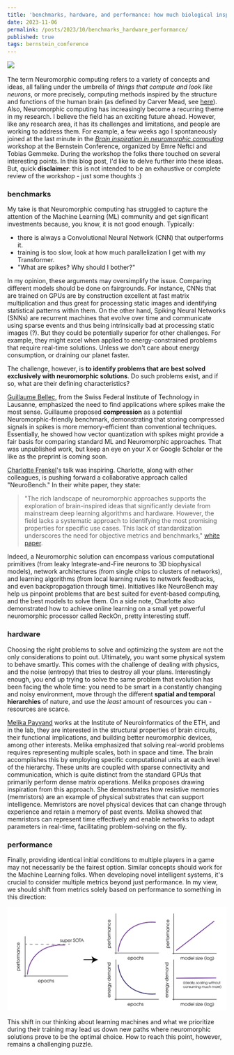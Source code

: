 ```yaml
---
title: 'benchmarks, hardware, and performance: how much biological inspiration is needed?'
date: 2023-11-06
permalink: /posts/2023/10/benchmarks_hardware_performance/
published: true
tags: bernstein_conference
---
```


![](https://static.wixstatic.com/media/fdab37_affebf0f74384776b34299200f07c7d4~mv2.jpg/v1/fill/w_417,h_306,al_c,q_90/fdab37_affebf0f74384776b34299200f07c7d4~mv2.jpg)

The term Neuromorphic computing refers to a variety of concepts and ideas, all falling under the umbrella of *things that compute and look like neurons*, or more precisely, computing methods inspired by the structure and functions of the human brain (as defined by Carver Mead, see <a href="https://ieeexplore.ieee.org/document/58356" target="_blank">here</a>). Also, Neuromorphic computing has increasingly become a recurring theme in my research. I believe the field has an exciting future ahead. However, like any research area, it has its challenges and limitations, and people are working to address them. For example, a few weeks ago I spontaneously joined at the last minute in the <a href="https://bernstein-network.de/bernstein-conference/program/satellite-workshops/brain-inspiration/" target="_blank">*Brain inspiration in neuromorphic computing* </a> workshop at the Bernstein Conference, organized by Emre Neftci and Tobias Gemmeke. During the workshop the folks there touched on several interesting points. In this blog post, I'd like to delve further into these ideas. But, quick **disclaimer**: this is not intended to be an exhaustive or complete review of the workshop - just some thoughts :)

### benchmarks

My take is that Neuromorphic computing has struggled to capture the attention of the Machine Learning (ML) community and get significant investments because, you know, it is not good enough. Typically:

- there is always a Convolutional Neural Network (CNN) that outperforms it.
- training is too slow, look at how much parallelization I get with my Transformer.
- "What are spikes? Why should I bother?"

In my opinion, these arguments may oversimplify the issue. Comparing different models should be done on fairgrounds. For instance, CNNs that are trained on GPUs are by construction excellent at fast matrix multiplication and thus great for processing static images and identifying statistical patterns within them. On the other hand, Spiking Neural Networks (SNNs) are recurrent machines that evolve over time and communicate using sparse events and thus being intrinsically bad at processing static images (?). But they could be potentially superior for other challenges. For example, they might excel when applied to energy-constrained problems that require real-time solutions. Unless we don't care about energy consumption, or draining our planet faster.

The challenge, however, is **to identify problems that are best solved exclusively with neuromorphic solutions**. Do such problems exist, and if so, what are their defining characteristics?

 <a href="https://guillaume.bellec.eu/" target="_blank">Guillaume Bellec</a>, from the Swiss Federal Institute of Technology in Lausanne, emphasized the need to find applications where spikes make the most sense. Guillaume proposed **compression** as a potential Neuromorphic-friendly benchmark, demonstrating that storing compressed signals in spikes is more memory-efficient than conventional techniques. Essentially, he showed how vector quantization with spikes might provide a fair basis for comparing standard ML and Neuromorphic approaches. That was unpublished work, but keep an eye on your X or Google Scholar or the like as the preprint is coming soon. 

 <a href="https://chfrenkel.github.io/" target="_blank">Charlotte Frenkel</a>'s talk was inspiring. Charlotte, along with other colleagues, is pushing forward a collaborative approach called "NeuroBench." In their white paper, they state:

> "The rich landscape of neuromorphic approaches supports the exploration of brain-inspired ideas that significantly deviate from mainstream deep learning algorithms and hardware. However, the field lacks a systematic approach to identifying the most promising properties for specific use cases. This lack of standardization underscores the need for objective metrics and benchmarks," [white paper](http://arxiv.org/abs/2304.04640).

Indeed, a Neuromorphic solution can encompass various computational primitives (from leaky Integrate-and-Fire neurons to 3D biophysical models), network architectures (from single chips to clusters of networks), and learning algorithms (from local learning rules to network feedbacks, and even backpropagation through time). Initiatives like NeuroBench may help us pinpoint problems that are best suited for event-based computing, and the best models to solve them. On a side note, Charlotte also demonstrated how to achieve online learning on a small yet powerful neuromorphic processor called ReckOn, pretty interesting stuff.

### hardware

Choosing the right problems to solve and optimizing the system are not the only considerations to point out.  Ultimately, you want some physical system to behave smartly. This comes with the challenge of dealing with physics, and the noise (entropy) that tries to destroy all your plans. Interestingly enough, you end up trying to solve the same problem that evolution has been facing the whole time: you need to be smart in a constantly changing and noisy environment, move through the different **spatial and temporal hierarchies** of nature, and use the *least* amount of resources you can - resources are scarce.

<a href="https://twitter.com/MelikaPayvand" target="_blank">Melika Payvand</a> works at the Institute of Neuroinformatics of the ETH, and in the lab, they are interested in the structural properties of brain circuits, their functional implications, and building better neuromorphic devices, among other interests.  Melika emphasized that solving real-world problems requires representing multiple scales, both in space and time. The brain accomplishes this by employing specific computational units at each level of the hierarchy. These units are coupled with sparse connectivity and communication, which is quite distinct from the standard GPUs that primarily perform dense matrix operations. Melika proposes drawing inspiration from this approach. She demonstrates how resistive memories (memristors) are an example of physical substrates that can support intelligence. Memristors are novel physical devices that can change through experience and retain a memory of past events. Melika showed that memristors can represent time effectively and enable networks to adapt parameters in real-time, facilitating problem-solving on the fly.

### performance

Finally, providing identical initial conditions to multiple players in a game may not necessarily be the fairest option. Similar concepts should work for the Machine Learning folks. When developing novel intelligent systems, it's crucial to consider multiple metrics beyond just performance. In my view, we should shift from metrics solely based on performance to something in this direction:

![](https://raw.githubusercontent.com/matteosaponati/matteosaponati.github.io/master/files/blog/2023-10-17-bernstein/graphics.png)

This shift in our thinking about learning machines and what we prioritize during their training may lead us down new paths where neuromorphic solutions prove to be the optimal choice. How to reach this point, however, remains a challenging puzzle.
